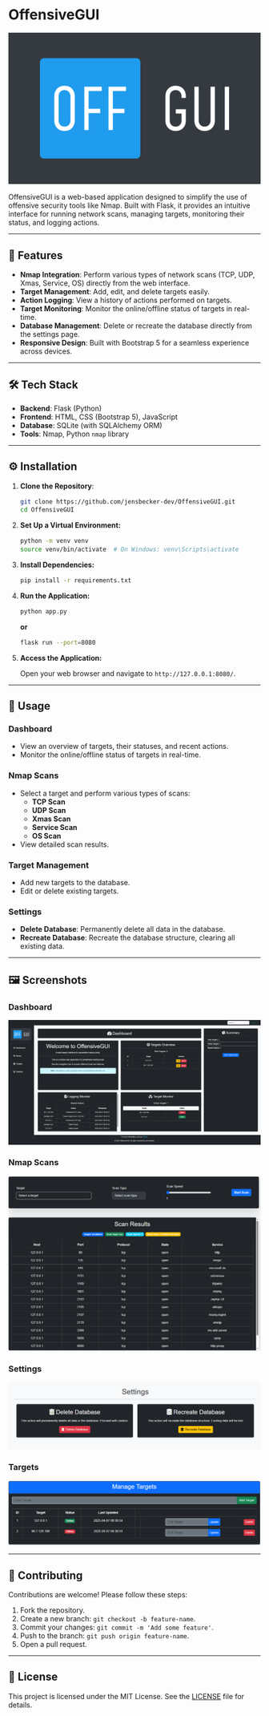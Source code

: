 # OffensiveGUI

![OffensiveGUI Logo](static/images/logo.svg)

OffensiveGUI is a web-based application designed to simplify the use of offensive security tools like Nmap. Built with Flask, it provides an intuitive interface for running network scans, managing targets, monitoring their status, and logging actions.

---

## 🚀 Features

- **Nmap Integration**: Perform various types of network scans (TCP, UDP, Xmas, Service, OS) directly from the web interface.
- **Target Management**: Add, edit, and delete targets easily.
- **Action Logging**: View a history of actions performed on targets.
- **Target Monitoring**: Monitor the online/offline status of targets in real-time.
- **Database Management**: Delete or recreate the database directly from the settings page.
- **Responsive Design**: Built with Bootstrap 5 for a seamless experience across devices.

---

## 🛠️ Tech Stack

- **Backend**: Flask (Python)
- **Frontend**: HTML, CSS (Bootstrap 5), JavaScript
- **Database**: SQLite (with SQLAlchemy ORM)
- **Tools**: Nmap, Python `nmap` library

---

## ⚙️ Installation

1. **Clone the Repository**:
    ```bash
    git clone https://github.com/jensbecker-dev/OffensiveGUI.git    
    cd OffensiveGUI
    ```

2. **Set Up a Virtual Environment:**
    ```bash
    python -m venv venv
    source venv/bin/activate  # On Windows: venv\Scripts\activate
    ```

3. **Install Dependencies:**
    ```bash
    pip install -r requirements.txt
    ```

4. **Run the Application:**
    ```bash
    python app.py
    ```

    **or**

    ```bash
    flask run --port=8080
    ```

5. **Access the Application:**

    Open your web browser and navigate to `http://127.0.0.1:8080/`.

---

## 📖 Usage

### Dashboard
- View an overview of targets, their statuses, and recent actions.
- Monitor the online/offline status of targets in real-time.

### Nmap Scans
- Select a target and perform various types of scans:
  - **TCP Scan**
  - **UDP Scan**
  - **Xmas Scan**
  - **Service Scan**
  - **OS Scan**
- View detailed scan results.

### Target Management
- Add new targets to the database.
- Edit or delete existing targets.

### Settings
- **Delete Database**: Permanently delete all data in the database.
- **Recreate Database**: Recreate the database structure, clearing all existing data.

---

## 🖼️ Screenshots

### Dashboard

![Dashboard](screenshots/dashboard.png)

### Nmap Scans

![Nmap Scans](screenshots/nmap.png)

### Settings

![alt text](screenshots/settings.png)

### Targets

![alt text](screenshots/targets.png)

---

## 🤝 Contributing

Contributions are welcome! Please follow these steps:

1. Fork the repository.
2. Create a new branch: `git checkout -b feature-name`.
3. Commit your changes: `git commit -m 'Add some feature'`.
4. Push to the branch: `git push origin feature-name`.
5. Open a pull request.

---

## 📜 License
This project is licensed under the MIT License. See the [LICENSE](LICENSE) file for details.
